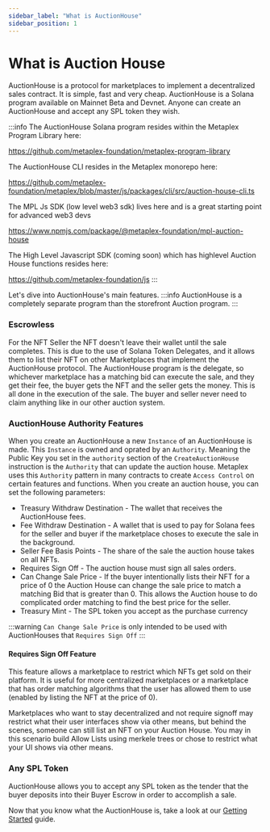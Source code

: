 ```yaml
---
sidebar_label: "What is AuctionHouse"
sidebar_position: 1
---
```


# What is Auction House

AuctionHouse is a protocol for marketplaces to implement a decentralized sales contract. It is simple, fast and very cheap. AuctionHouse is a Solana program available on Mainnet Beta and Devnet. Anyone can create an AuctionHouse and accept any SPL token they wish. 

:::info
The AuctionHouse Solana program resides within the Metaplex Program Library here:

https://github.com/metaplex-foundation/metaplex-program-library

The AuctionHouse CLI resides in the Metaplex monorepo here:

https://github.com/metaplex-foundation/metaplex/blob/master/js/packages/cli/src/auction-house-cli.ts

The MPL Js SDK (low level web3 sdk) lives here and is a great starting point for advanced web3 devs

https://www.npmjs.com/package/@metaplex-foundation/mpl-auction-house

The High Level Javascript SDK (coming soon) which has highlevel Auction House functions resides here:

https://github.com/metaplex-foundation/js
:::




Let's dive into AuctionHouse's main features.
:::info
    AuctionHouse is a completely separate program than the storefront Auction program.
:::
### Escrowless
For the NFT Seller the NFT doesn't leave their wallet until the sale completes. This is due to the use of Solana Token Delegates, and it allows them to list their NFT on other Marketplaces that implement the AuctionHouse protocol. The AuctionHouse program is the delegate, so whichever marketplace has a matching bid can execute the sale, and they get their fee, the buyer gets the NFT and the seller gets the money. This is all done in the execution of the sale. The buyer and seller never need to claim anything like in our other auction system.

### AuctionHouse Authority Features
When you create an AuctionHouse a new `Instance` of an AuctionHouse is made. This `Instance` is owned and oprated by an `Authority`. 
Meaning the Public Key you set in the `authority` section of the `CreateAuctionHouse` instruction is the `Authority` that can update the auction house. Metaplex uses this `Authority` pattern in many contracts to create `Access Control` on certain features and functions. When you create an auction house, you can set the following parameters:


- Treasury Withdraw Destination - The wallet that receives the AuctionHouse fees.
- Fee Withdraw Destination - A wallet that is used to pay for Solana fees for the seller and buyer if the marketplace choses to execute the sale in the background.
- Seller Fee Basis Points - The share of the sale the auction house takes on all NFTs.
- Requires Sign Off - The auction house must sign all sales orders.
- Can Change Sale Price - If the buyer intentionally lists their NFT for a price of 0 the Auction House can change the sale price to match a matching Bid that is greater than 0. This allows the Auction house to do complicated order matching to find the best price for the seller. 
- Treasury Mint - The SPL token you accept as the purchase currency

:::warning 
`Can Change Sale Price` is only intended to be used with AuctionHouses that `Requires Sign Off`
:::

#### Requires Sign Off Feature
This feature allows a marketplace to restrict which NFTs get sold on their platform. It is useful for more centralized marketplaces or a marketplace that has order matching algorithms that the user has allowed them to use (enabled by listing the NFT at the price of 0). 

Marketplaces who want to stay decentralized and not require signoff may restrict what their user interfaces show via other means, but behind the scenes, someone can still list an NFT on your Auction House. You may in this scenario build Allow Lists using merkele trees or chose to restrict what your UI shows via other means.

### Any SPL Token
AuctionHouse allows you to accept any SPL token as the tender that the buyer deposits into their Buyer Escrow in order to accomplish a sale. 

Now that you know what the AuctionHouse is, take a look at our [Getting Started](/auction-house/getting_started) guide.

